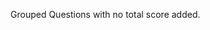Grouped Questions with no total score added.
<grouped-questions source="labguidepage0051rHQQIwa" />
